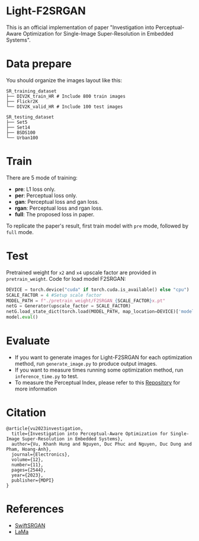 # Light-F2SRGAN
This is an official implementation of paper "Investigation into Perceptual-Aware Optimization for Single-Image Super-Resolution in Embedded Systems".

# Data prepare
You should organize the images layout like this:

```shell
SR_training_dataset
├── DIV2K_train_HR # Include 800 train images
├── Flickr2K
└── DIV2K_valid_HR # Include 100 test images

SR_testing_dataset
├── Set5
├── Set14
├── BSDS100
└── Urban100
```

# Train
There are 5 mode of training:
- **pre**: L1 loss only.
- **per**: Perceptual loss only.
- **gan**: Perceptual loss and gan loss.
- **rgan**: Perceptual loss and rgan loss.
- **full**: The proposed loss in paper.  

To replicate the paper's result, first train model with `pre` mode, followed by `full` mode.

# Test
Pretrained weight for `x2` and `x4` upscale factor are provided in `pretrain_weight`. Code for load model F2SRGAN:
```python
DEVICE = torch.device("cuda" if torch.cuda.is_available() else "cpu")
SCALE_FACTOR = 4 #Setup scale factor
MODEL_PATH = f"./pretrain_weight/F2SRGAN_{SCALE_FACTOR}x.pt"
netG = Generator(upscale_factor = SCALE_FACTOR)
netG.load_state_dict(torch.load(MODEL_PATH, map_location=DEVICE)['model'])
model.eval()
```

# Evaluate
- If you want to generate images for Light-F2SRGAN for each optimization method, run `generate_image.py` to produce output images.
- If you want to measure times running some optimization method, run `inference_time.py` to test.
- To measure the Perceptual Index, please refer to this [Repository](https://github.com/roimehrez/PIRM2018) for more information

# Citation
```
@article{vu2023investigation,
  title={Investigation into Perceptual-Aware Optimization for Single-Image Super-Resolution in Embedded Systems},
  author={Vu, Khanh Hung and Nguyen, Duc Phuc and Nguyen, Duc Dung and Pham, Hoang-Anh},
  journal={Electronics},
  volume={12},
  number={11},
  pages={2544},
  year={2023},
  publisher={MDPI}
}
```

# References
- [SwiftSRGAN](https://github.com/Koushik0901/Swift-SRGAN)
- [LaMa](https://github.com/advimman/lama)
